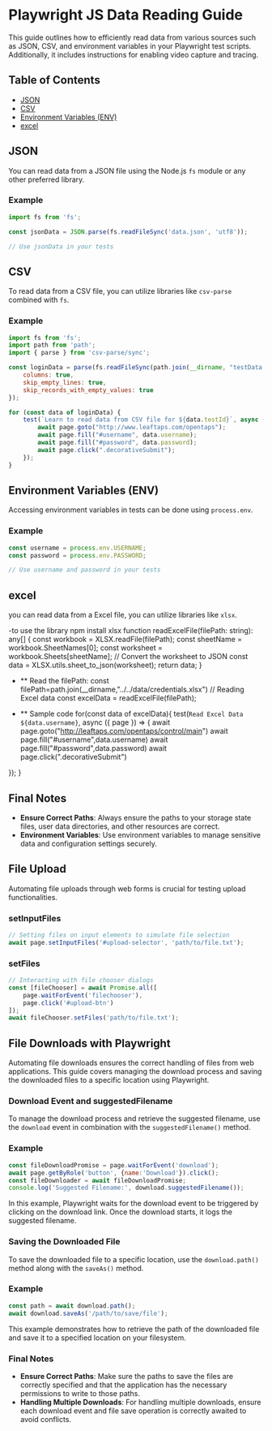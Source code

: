 # Playwright JS Data Reading Guide

This guide outlines how to efficiently read data from various sources such as JSON, CSV, and environment variables in your Playwright test scripts. Additionally, it includes instructions for enabling video capture and tracing.

## Table of Contents
- [JSON](#json)
- [CSV](#csv)
- [Environment Variables (ENV)](#environment-variables-env)
- [excel](#excel)

## JSON

You can read data from a JSON file using the Node.js `fs` module or any other preferred library.

### Example

```javascript
import fs from 'fs';

const jsonData = JSON.parse(fs.readFileSync('data.json', 'utf8'));

// Use jsonData in your tests
```

## CSV

To read data from a CSV file, you can utilize libraries like `csv-parse` combined with `fs`.

### Example

```javascript
import fs from 'fs';
import path from 'path';
import { parse } from 'csv-parse/sync';

const loginData = parse(fs.readFileSync(path.join(__dirname, "testData.csv")), {
    columns: true,
    skip_empty_lines: true,
    skip_records_with_empty_values: true
});

for (const data of loginData) {
    test(`Learn to read data from CSV file for ${data.testId}`, async ({ page }) => {
        await page.goto("http://www.leaftaps.com/opentaps");
        await page.fill("#username", data.username);
        await page.fill("#password", data.password);
        await page.click(".decorativeSubmit");
    });
}
```

## Environment Variables (ENV)

Accessing environment variables in tests can be done using `process.env`.

### Example

```javascript
const username = process.env.USERNAME;
const password = process.env.PASSWORD;

// Use username and password in your tests
```
## excel
you can read data from a Excel file, you can utilize libraries like `xlsx`.

 -to use the library
 npm install xlsx
function readExcelFile(filePath: string): any[] {
  const workbook = XLSX.readFile(filePath);
  const sheetName = workbook.SheetNames[0];
  const worksheet = workbook.Sheets[sheetName];
  // Convert the worksheet to JSON
  const data = XLSX.utils.sheet_to_json(worksheet);
  return data;
}
- ** Read the filePath:
const filePath=path.join(__dirname,"../../data/credentials.xlsx")
    // Reading Excel data
  const excelData = readExcelFile(filePath);

- ** Sample code
for(const data of excelData){
test(`Read Excel Data ${data.username}`, async ({ page }) => {
    await page.goto("http://leaftaps.com/opentaps/control/main")
        await page.fill("#username",data.username)
        await page.fill("#password",data.password)
        await page.click(".decorativeSubmit")    
     
});
}
## Final Notes

- **Ensure Correct Paths**: Always ensure the paths to your storage state files, user data directories, and other resources are correct.
- **Environment Variables**: Use environment variables to manage sensitive data and configuration settings securely.


## File Upload

Automating file uploads through web forms is crucial for testing upload functionalities.

### setInputFiles

```javascript
// Setting files on input elements to simulate file selection
await page.setInputFiles('#upload-selector', 'path/to/file.txt');
```

### setFiles

```javascript
// Interacting with file chooser dialogs
const [fileChooser] = await Promise.all([
    page.waitForEvent('filechooser'),
    page.click('#upload-btn')
]);
await fileChooser.setFiles('path/to/file.txt');
```
## File Downloads with Playwright

Automating file downloads ensures the correct handling of files from web applications. This guide covers managing the download process and saving the downloaded files to a specific location using Playwright.

### Download Event and suggestedFilename

To manage the download process and retrieve the suggested filename, use the `download` event in combination with the `suggestedFilename()` method.

### Example

```javascript
const fileDownloadPromise = page.waitForEvent('download');
await page.getByRole('button', {name:'Download'}).click();
const fileDownloader = await fileDownloadPromise;
console.log('Suggested Filename:', download.suggestedFilename());
```

In this example, Playwright waits for the download event to be triggered by clicking on the download link. Once the download starts, it logs the suggested filename.

### Saving the Downloaded File

To save the downloaded file to a specific location, use the `download.path()` method along with the `saveAs()` method.

### Example

```javascript
const path = await download.path();
await download.saveAs('/path/to/save/file');
```

This example demonstrates how to retrieve the path of the downloaded file and save it to a specified location on your filesystem.

### Final Notes

- **Ensure Correct Paths**: Make sure the paths to save the files are correctly specified and that the application has the necessary permissions to write to those paths.
- **Handling Multiple Downloads**: For handling multiple downloads, ensure each download event and file save operation is correctly awaited to avoid conflicts.
